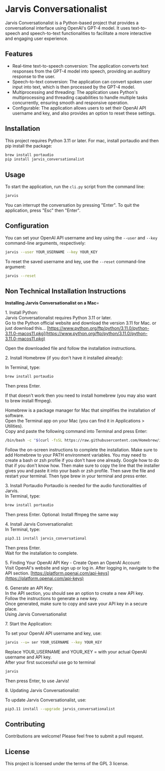 # Jarvis Conversationalist

Jarvis Conversationalist is a Python-based project that provides a conversational interface using OpenAI's GPT-4 model. It uses text-to-speech and speech-to-text functionalities to facilitate a more interactive and engaging user experience.

## Features

- Real-time text-to-speech conversion: The application converts text responses from the GPT-4 model into speech, providing an auditory response to the user.
- Speech-to-text conversion: The application can convert spoken user input into text, which is then processed by the GPT-4 model.
- Multiprocessing and threading: The application uses Python's multiprocessing and threading capabilities to handle multiple tasks concurrently, ensuring smooth and responsive operation.
- Configurable: The application allows users to set their OpenAI API username and key, and also provides an option to reset these settings.

## Installation

This project requires Python 3.11 or later. For mac, install portaudio and then pip install the package:

```bash
brew install portaudio
pip install jarvis_conversationalist
```

## Usage

To start the application, run the `cli.py` script from the command line:

```bash
jarvis
```

You can interrupt the conversation by pressing "Enter". To quit the application, press "Esc" then "Enter".

## Configuration

You can set your OpenAI API username and key using the `--user` and `--key` command-line arguments, respectively:

```bash
jarvis --user YOUR_USERNAME --key YOUR_KEY
```

To reset the saved username and key, use the `--reset` command-line argument:

```bash
jarvis --reset
```

## Non Technical Installation Instructions

**Installing Jarvis Conversationalist on a Mac**\=

1\. Install Python:  
Jarvis Conversationalist requires Python 3.11 or later.  
Go to the Python official website and download the version 3.11 for Mac.
or just download this... 
[https://www.python.org/ftp/python/3.11.0/python-3.11.0-macos11.pkg](https://www.python.org/ftp/python/3.11.0/python-3.11.0-macos11.pkg)

Open the downloaded file and follow the installation instructions.  
  

2\. Install Homebrew (if you don't have it installed already):

In Terminal, type:

```bash
brew install portaudio
```

Then press Enter.

If that doesn't work then you need to install homebrew (you may also want to brew install ffmpeg).

Homebrew is a package manager for Mac that simplifies the installation of software.  
Open the Terminal app on your Mac (you can find it in Applications > Utilities).  
Copy and paste the following command into Terminal and press Enter:
```bash
/bin/bash -c "$(curl -fsSL https://raw.githubusercontent.com/Homebrew/install/HEAD/install.sh)"
```
Follow the on-screen instructions to complete the installation. 
Make sure to add Homebrew to your PATH environment variables.
You may need to create a bash or zsh profile if you don't have one already.
Google how to do that if you don't know how.
Then make sure to copy the line that the installer gives you and paste it into your bash or zsh profile.
Then save the file and restart your terminal.
Then type brew in your terminal and press enter.
  

3\. Install Portaudio
Portaudio is needed for the audio functionalities of Jarvis.  
In Terminal, type:

```bash
brew install portaudio
```

Then press Enter.
Optional: Install ffmpeg the same way

  
4\. Install Jarvis Conversationalist:  
In Terminal, type:

```bash
pip3.11 install jarvis_conversational
```

Then press Enter.  
Wait for the installation to complete.
  
5\. Finding Your OpenAI API Key - Create Open an OpenAI Account:  
Visit OpenAI's website and sign up or log in. After logging in, navigate to the API section.
[https://platform.openai.com/api-keys](https://platform.openai.com/api-keys)


6\. Generate an API Key:  
In the API section, you should see an option to create a new API key.  
Follow the instructions to generate a new key.  
Once generated, make sure to copy and save your API key in a secure place.  
Using Jarvis Conversationalist  

7\. Start the Application:  
  
To set your OpenAI API username and key, use:  
```bash
jarvis --u= ser YOUR_USERNAME --key YOUR_KEY 
```
Replace YOUR_USERNAME and YOUR_KEY = with your actual OpenAI username and API key.  
After your first successful use go to terminal

```bash
jarvis
```

Then press Enter, to use Jarvis!  

8\. Updating Jarvis Conversationalist:

To update Jarvis Conversationalist, use:  
```bash
pip3.11 install --upgrade jarvis_conversationalist 
```

## Contributing

Contributions are welcome! Please feel free to submit a pull request.

## License

This project is licensed under the terms of the GPL 3 license.

